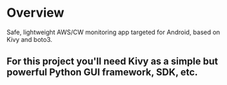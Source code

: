 # Overview
Safe, lightweight AWS/CW monitoring app targeted for Android, based on Kivy and boto3.

## For this project you'll need Kivy as a simple but powerful Python GUI framework, SDK, etc. ##

